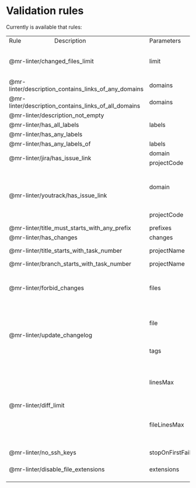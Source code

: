 # Validation rules

Currently is available that rules:

<table class="iksweb">
	<tbody>
		<tr>
			<td>Rule</td>
			<td>Description</td>
			<td colspan="3">Parameters</td>
		</tr>
<tr>
<td colspan="2" rowspan="1">@mr-linter/changed_files_limit</td>
<td>limit</td>
<td>Number of maximum possible changes</td>
<td>integer</td>
</tr>
<tr>
<td colspan="2" rowspan="1">@mr-linter/description_contains_links_of_any_domains</td>
<td>domains</td>
<td></td>
<td>array</td>
</tr>
<tr>
<td colspan="2" rowspan="1">@mr-linter/description_contains_links_of_all_domains</td>
<td>domains</td>
<td></td>
<td>array</td>
</tr>
<tr>
<td colspan="2" rowspan="1">@mr-linter/description_not_empty</td>
<td></td>
<td></td>
<td></td>
</tr>
<tr>
<td colspan="2" rowspan="1">@mr-linter/has_all_labels</td>
<td>labels</td>
<td></td>
<td>array</td>
</tr>
<tr>
<td colspan="2" rowspan="1">@mr-linter/has_any_labels</td>
<td></td>
<td></td>
<td></td>
</tr>
<tr>
<td colspan="2" rowspan="1">@mr-linter/has_any_labels_of</td>
<td>labels</td>
<td></td>
<td>array</td>
</tr>
<tr>
<td colspan="2" rowspan="2">@mr-linter/jira/has_issue_link</td>
<td>domain</td>
<td></td>
<td>string</td>
</tr>
<tr>
    <td>projectCode</td>
    <td></td>
    <td>string</td>
</tr>
<tr>
<td colspan="2" rowspan="2">@mr-linter/youtrack/has_issue_link</td>
<td>domain</td>
<td>Domain hosting the YouTrack instance</td>
<td>string</td>
</tr>
<tr>
    <td>projectCode</td>
    <td>Project code</td>
    <td>string</td>
</tr>
<tr>
<td colspan="2" rowspan="1">@mr-linter/title_must_starts_with_any_prefix</td>
<td>prefixes</td>
<td></td>
<td>array</td>
</tr>
<tr>
<td colspan="2" rowspan="1">@mr-linter/has_changes</td>
<td>changes</td>
<td></td>
<td>array</td>
</tr>
<tr>
<td colspan="2" rowspan="1">@mr-linter/title_starts_with_task_number</td>
<td>projectName</td>
<td>Project name</td>
<td>string</td>
</tr>
<tr>
<td colspan="2" rowspan="1">@mr-linter/branch_starts_with_task_number</td>
<td>projectName</td>
<td></td>
<td>string</td>
</tr>
<tr>
<td colspan="2" rowspan="1">@mr-linter/forbid_changes</td>
<td>files</td>
<td>A set of files forbidden to be changed.</td>
<td>array</td>
</tr>
<tr>
<td colspan="2" rowspan="2">@mr-linter/update_changelog</td>
<td>file</td>
<td>Relative path to changelog file</td>
<td>string</td>
</tr>
<tr>
    <td>tags</td>
    <td>Tags parsing options</td>
    <td>object</td>
</tr>
<tr>
<td colspan="2" rowspan="2">@mr-linter/diff_limit</td>
<td>linesMax</td>
<td>Maximum allowed number of changed lines</td>
<td>integer</td>
</tr>
<tr>
    <td>fileLinesMax</td>
    <td>Maximum allowed number of changed lines in a file</td>
    <td>integer</td>
</tr>
<tr>
<td colspan="2" rowspan="1">@mr-linter/no_ssh_keys</td>
<td>stopOnFirstFailure</td>
<td></td>
<td>boolean</td>
</tr>
<tr>
<td colspan="2" rowspan="1">@mr-linter/disable_file_extensions</td>
<td>extensions</td>
<td>array of file extensions</td>
<td>array</td>
</tr>
</tbody>
</table>
